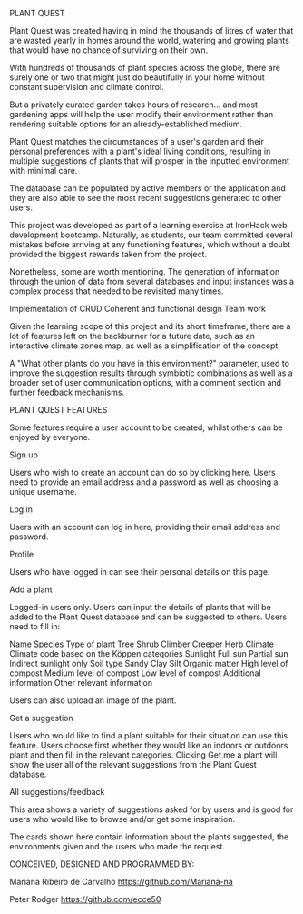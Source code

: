 PLANT QUEST

Plant Quest was created having in mind the thousands of litres of water that are wasted yearly in homes around the world, watering  and growing plants that would have no chance of surviving on their own.

With hundreds of thousands of plant species across the globe, there are surely one or two that might just do beautifully in your home without constant supervision and climate control.

But a privately curated garden takes hours of research... and most gardening apps will help the user modify their environment rather than rendering suitable options for an already-established medium.

Plant Quest matches the circumstances of a user's garden and their personal preferences with a plant's ideal living conditions, resulting in multiple suggestions of plants that will prosper in the inputted environment with minimal care.

The database can be populated by active members or the application and they are also able to see the most recent suggestions generated to other users.

This project was developed as part of a learning exercise at IronHack web development bootcamp. Naturally, as students, our team committed several mistakes before arriving at any functioning features, which without a doubt provided  the biggest rewards taken from the project.

Nonetheless, some are worth mentioning. The generation of information through the union of data from several databases and input instances was a complex process that needed to be revisited many times.

Implementation of CRUD
Coherent and functional design
Team work

Given the learning scope of this project and its short timeframe, there are a lot of features left on the backburner for a future date, such as an interactive climate zones map, as well as a simplification of the concept.

A "What other plants do you have in this environment?" parameter, used to improve the suggestion results through symbiotic combinations as well as a broader set of user communication options, with a comment section and further feedback mechanisms.


PLANT QUEST FEATURES

Some features require a user account to be created, whilst others can be enjoyed by everyone.

Sign up

Users who wish to create an account can do so by clicking here. Users need to provide an email address and a password as well as choosing a unique username.

Log in

Users with an account can log in here, providing their email address and password.


Profile

Users who have logged in can see their personal details on this page.


Add a plant

Logged-in users only. Users can input the details of plants that will be added to the Plant Quest database and can be suggested to others. Users need to fill in:

Name
Species
Type of plant
Tree
Shrub
Climber
Creeper
Herb
Climate
Climate code based on the Köppen categories
Sunlight
Full sun
Partial sun
Indirect sunlight only
Soil type
Sandy
Clay
Silt
Organic matter
High level of compost
Medium level of compost
Low level of compost
Additional information
Other relevant information

Users can also upload an image of the plant.


Get a suggestion

Users who would like to find a plant suitable for their situation can use this feature. Users choose first whether they would like an indoors or outdoors plant and then fill in the relevant categories. Clicking Get me a plant will show the user all of the relevant suggestions from the Plant Quest database.


All suggestions/feedback

This area shows a variety of suggestions asked for by users and is good for users who would like to browse and/or get some inspiration.

The cards shown here contain information about the plants suggested, the environments given and the users who made the request.


CONCEIVED, DESIGNED AND PROGRAMMED BY:

Mariana Ribeiro de Carvalho
https://github.com/Mariana-na

Peter Rodger
https://github.com/ecce50